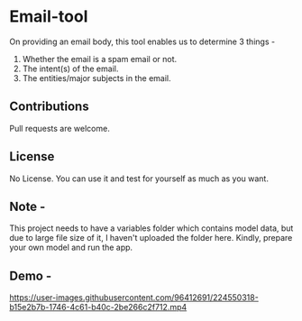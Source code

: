 # Email-tool
On providing an email body, this tool enables us to determine 3 things -
1. Whether the email is a spam email or not.
2. The intent(s) of the email.
3. The entities/major subjects in the email.

## Contributions
Pull requests are welcome.

## License
No License. You can use it and test for yourself as much as you want.

## Note -
This project needs to have a variables folder which contains model data, but due to large file size of it, I haven't uploaded the folder here. Kindly, prepare your own model and run the app.

## Demo -



https://user-images.githubusercontent.com/96412691/224550318-b15e2b7b-1746-4c61-b40c-2be266c2f712.mp4

